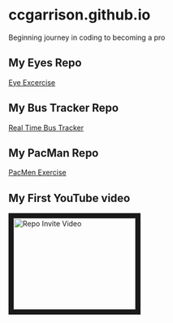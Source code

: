 # ccgarrison.github.io
Beginning journey in coding to becoming a pro
## My Eyes Repo
<a href = "http://ccgarrison.github.io/Eyes" color: green> Eye Excercise</a>
## My Bus Tracker Repo
<a href = "http://ccgarrison.github.io/BusTrac"> Real Time Bus Tracker</a>
## My PacMan Repo
<a href = "http://ccgarrison.github.io/PacMan"> PacMen Exercise</a>
## My First YouTube video
<a href="http://www.youtube.com/watch?feature=player_embedded&v=https://youtu.be/tphqLfwlQn4
" target="_blank"><img src="http://img.youtube.com/vi/YOUTUBE_VIDEO_ID_HERE/0.jpg" 
alt="Repo Invite Video" width="240" height="180" border="10" /></a>
